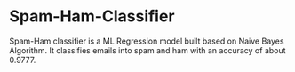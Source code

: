 # Spam-Ham-Classifier

Spam-Ham classifier is a ML Regression model built based on Naive Bayes Algorithm. It classifies emails into spam and ham with an accuracy of about 0.9777.
